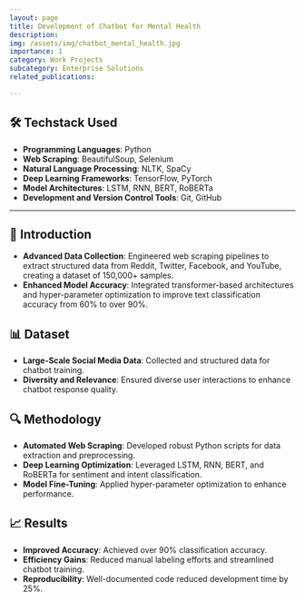 ```yaml
---
layout: page  
title: Development of Chatbot for Mental Health  
description:  
img: /assets/img/chatbot_mental_health.jpg  
importance: 1  
category: Work Projects
subcategory: Enterprise Solutions
related_publications:  

---
```


## 🛠️ **Techstack Used**  

- **Programming Languages**: Python  
- **Web Scraping**: BeautifulSoup, Selenium  
- **Natural Language Processing**: NLTK, SpaCy  
- **Deep Learning Frameworks**: TensorFlow, PyTorch  
- **Model Architectures**: LSTM, RNN, BERT, RoBERTa  
- **Development and Version Control Tools**: Git, GitHub  

---

## 📖 **Introduction**  

- **Advanced Data Collection**: Engineered web scraping pipelines to extract structured data from Reddit, Twitter, Facebook, and YouTube, creating a dataset of 150,000+ samples.  
- **Enhanced Model Accuracy**: Integrated transformer-based architectures and hyper-parameter optimization to improve text classification accuracy from 60% to over 90%.  

## 📊 **Dataset**  

- **Large-Scale Social Media Data**: Collected and structured data for chatbot training.  
- **Diversity and Relevance**: Ensured diverse user interactions to enhance chatbot response quality.  

## 🔍 **Methodology**  

- **Automated Web Scraping**: Developed robust Python scripts for data extraction and preprocessing.  
- **Deep Learning Optimization**: Leveraged LSTM, RNN, BERT, and RoBERTa for sentiment and intent classification.  
- **Model Fine-Tuning**: Applied hyper-parameter optimization to enhance performance.  

## 📈 **Results**  

- **Improved Accuracy**: Achieved over 90% classification accuracy.  
- **Efficiency Gains**: Reduced manual labeling efforts and streamlined chatbot training.  
- **Reproducibility**: Well-documented code reduced development time by 25%.  

[//]: # (## 🖼️ **Visualizations**  )

[//]: # ()
[//]: # (_Visual representations of the project:_  )

[//]: # ()
[//]: # (![Chatbot NLP Processing]&#40;/assets/img/chatbot_mental_health_visual.jpeg&#41;  )

[//]: # ()
[//]: # (---)
